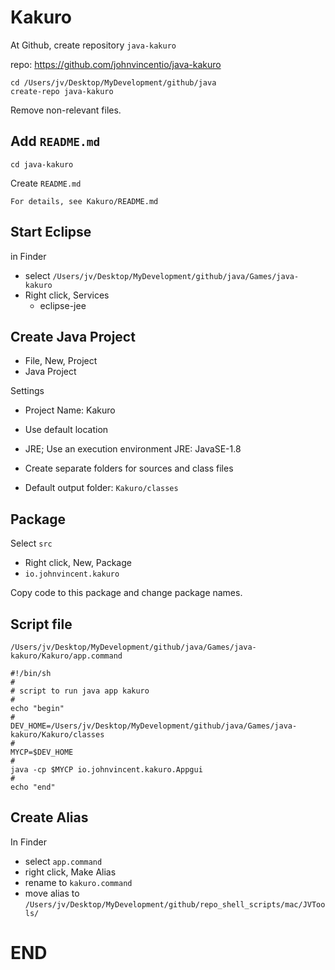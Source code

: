 # Kakuro

At Github, create repository `java-kakuro`

repo: https://github.com/johnvincentio/java-kakuro

```
cd /Users/jv/Desktop/MyDevelopment/github/java
create-repo java-kakuro
```

Remove non-relevant files.

## Add `README.md`

```
cd java-kakuro
```

Create `README.md`

```
For details, see Kakuro/README.md
```

## Start Eclipse

in Finder

* select `/Users/jv/Desktop/MyDevelopment/github/java/Games/java-kakuro`
* Right click, Services
  * eclipse-jee

## Create Java Project

* File, New, Project
* Java Project

Settings

* Project Name: Kakuro
* Use default location
* JRE; Use an execution environment JRE: JavaSE-1.8
* Create separate folders for sources and class files

* Default output folder: `Kakuro/classes`

## Package

Select `src`

* Right click, New, Package
* `io.johnvincent.kakuro`

Copy code to this package and change package names.

## Script file

`/Users/jv/Desktop/MyDevelopment/github/java/Games/java-kakuro/Kakuro/app.command`

```
#!/bin/sh
#
# script to run java app kakuro
#
echo "begin"
#
DEV_HOME=/Users/jv/Desktop/MyDevelopment/github/java/Games/java-kakuro/Kakuro/classes
#
MYCP=$DEV_HOME
#
java -cp $MYCP io.johnvincent.kakuro.Appgui
#
echo "end"
```

## Create Alias

In Finder

* select `app.command`
* right click, Make Alias
* rename to `kakuro.command`
* move alias to `/Users/jv/Desktop/MyDevelopment/github/repo_shell_scripts/mac/JVTools/`

# END



